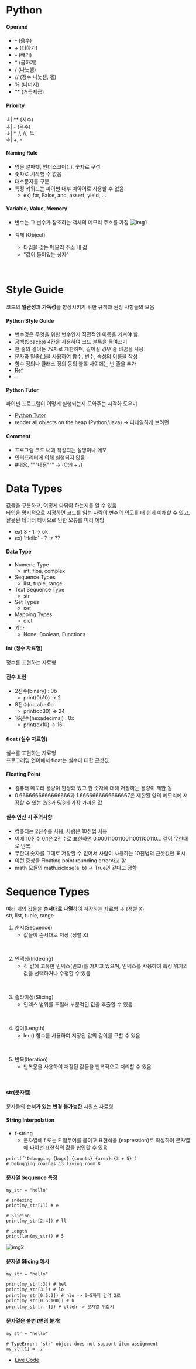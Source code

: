 # Python

#### Operand
- -&nbsp;(음수)
- +&nbsp;(더하기)
- -&nbsp;(빼기)
- *&nbsp;(곱하기)
- /&nbsp;(나눗셈)
- //&nbsp;(정수 나눗셈, 몫)
- %&nbsp;(나머지)
- **&nbsp;(거듭제곱)

#### Priority
&downarrow;| ** (지수)
<br>
&downarrow;| - (음수)
<br>
&downarrow;| *, /, //, %
<br>
&downarrow;| +, -

#### Naming Rule
- 영문 알파벳, 언더스코어(_), 숫자로 구성
- 숫자로 시작할 수 없음
- 대소문자를 구분
- 특정 키워드는 파이썬 내부 예약어로 사용할 수 없음
    - ex) for, False, and, assert, yield, ...

#### Variable, Value, Memory
- 변수는 그 변수가 참조하는 객체의 메모리 주소를 가짐
![img1](https://github.com/rt21hyuk/TIL/assets/156268464/10aecf05-d013-48e8-aac6-2c54b7518647)

- 객체 (Object)
    - 타입을 갖는 메모리 주소 내 값
    - "값이 들어있는 상자"

<br>

# Style Guide
코드의 **일관성**과 **가독성**을 향상시키기 위한 규칙과 권장 사항들의 모음

#### Python Style Guide
- 변수명은 무엇을 위한 변수인지 직관적인 이름을 가져야 함
- 공백(Spaces) 4칸을 사용하여 코드 블록을 들여쓰기
- 한 줄의 길이는 79자로 제한하며, 길어질 경우 줄 바꿈을 사용
- 문자와 밑줄(_)을 사용하여 함수, 변수, 속성의 이름을 작성
- 함수 정의나 클래스 정의 등의 블록 사이에는 빈 줄을 추가
- [Ref](https://peps.python.org/pep-0008/)
- ...

#### Python Tutor
파이썬 프로그램이 어떻게 실행되는지 도와주는 시각화 도우미
- [Python Tutor](https://pythontutor.com/)
- render all objects on the heap (Python/Java) &rightarrow; 디테일하게 보려면

#### Comment
- 프로그램 코드 내에 작성되는 설명이나 메모
- 인터프리터에 의해 실행되지 않음
- #내용, """내용""" &rightarrow; (Ctrl + /)

# Data Types
값들을 구분하고, 어떻게 다뤄야 하는지를 알 수 있음<br>
타입을 명시적으로 지정하면 코드를 읽는 사람이 변수의 의도를 더 쉽게 이해할 수 있고, 잘못된 데이터 타이으로 인한 오류를 미리 예방
- ex) 3 - 1 &rightarrow; ok
- ex) 'Hello' - ? &rightarrow; ??


#### Data Type
- Numeric Type
    - int, floa, complex
- Sequence Types
    - list, tuple, range
- Text Sequence Type
    - str
- Set Types
    - set
- Mapping Types
    - dict
- 기타
    - None, Boolean, Functions

#### int (정수 자료형)
정수를 표현하는 자료형

#### 진수 표현
- 2진수(binary) : 0b
    - print(0b10) &rightarrow; 2
- 8진수(octal) : 0o
    - print(oc30) &rightarrow; 24
- 16진수(hexadecimal) : 0x
    - print(ox10) &rightarrow; 16

#### float (실수 자료형)
실수를 표현하는 자료형<br>
프로그래밍 언어에서 float는 실수에 대한 근삿값

#### Floating Point
- 컴퓨터 메모리 용량이 한정돼 있고 한 숫자에 대해 저장하는 용량이 제한 됨
- 0.6666666666666666과 1.6666666666666667은 제한된 양의 메모리에 저장할 수 있는 2/3과 5/3에 가장 가까운 값

#### 실수 연산 시 주의사항
- 컴퓨터는 2진수를 사용, 사람은 10진법 사용
- 이때 10진수 0.1은 2진수로 표현하면 0.0001100110011001100110... 같이 무한대로 반복
- 무한대 숫자를 그대로 저장할 수 없어서 사람이 사용하는 10진법의 근삿값만 표시
- 이런 증상을 Floating point rounding error라고 함
- math 모듈의 math.isclose(a, b) &rightarrow; True면 같다고 정함

# Sequence Types
여러 개의 값들을 **순서대로 나열**하여 저장하는 자료형 &rightarrow; (정렬 X)
<br>
str, list, tuple, range

1. 순서(Sequence)
    - 값들이 순서대로 저장 (정렬 X) 
<br>

2. 인덱싱(Indexing)
    - 각 값에 고유한 인덱스(번호)를 가지고 있으며, 인덱스를 사용하여 특정 위치의 값을 선택하거나 수정할 수 있음
<br>

3. 슬라이싱(Slicing)
    - 인덱스 범위를 조절해 부분적인 값을 추출할 수 있음
<br>

4. 길이(Length)
    - len() 함수를 사용하여 저장된 값의 길이를 구할 수 있음
<br>

5. 반복(Iteration)
    - 반복문을 사용하여 저장된 값들을 반복적으로 처리할 수 있음
<br>

#### str(문자열)
문자들의 **순서가 있는** **변경 불가능한** 시퀀스 자료형

#### String Interpolation
- f-string
    - 문자열에 f 또는 F 접두어를 붙이고 표현식을 {expression}로 작성하여 문자열에 파이썬 표현식의 값을 삽입할 수 있음
```
print(f'Debugging {bugs} {counts} {area} {3 + 5}') 
# Debugging roaches 13 living room 8
```

#### 문자열 Sequence 특징
```
my_str = "hello"

# Indexing
print(my_str[1]) # e

# Slicing
print(my_str[2:4]) # ll

# Length
print(len(my_str)) # 5
```

![img2](https://github.com/rt21hyuk/TIL/assets/156268464/057b5d53-410e-4a66-a495-7e18bca02af4)


#### 문자열 Slicing 예시
```
my_str = "hello"

print(my_str[:3]) # hel
print(my_str[3:]) # lo
print(my_str[0:5:2]) # hlo -> 0~5까지 간격 2로
print(my_str[0:5:100]) # h
print(my_str[::-1]) # olleh -> 문자열 뒤집기
```
#### 문자열은 불변 (변경 불가)
```
my_str = "hello"

# TypeError: 'str' object does not support item assignment
my_str[1] = 'z' 
```
- [Live Code](https://lab.ssafy.com/s11/python/python)
